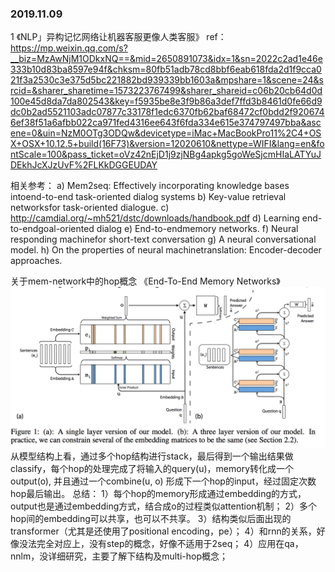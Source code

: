 ### 2019.11.09
1 《NLP」异构记忆网络让机器客服更像人类客服》
ref：https://mp.weixin.qq.com/s?__biz=MzAwNjM1ODkxNQ==&mid=2650891073&idx=1&sn=2022c2ad1e46e333b10d83ba8597e94f&chksm=80fb51adb78cd8bbf6eab618fda2d1f9cca021f3a2530c3e375d5bc221882bd939339bb1603a&mpshare=1&scene=24&srcid=&sharer_sharetime=1573223767499&sharer_shareid=c06b20cb64d0d100e45d8da7da802543&key=f5935be8e3f9b86a3def7ffd3b8461d0fe66d9dc0b2ad5521103adc07877c33178f1edc6370fb62baf68472cf0bdd2f9206746ef38f51a6afbb022ca971fed4316ee643f6fda334e615e374797497bba&ascene=0&uin=NzM0OTg3ODQw&devicetype=iMac+MacBookPro11%2C4+OSX+OSX+10.12.5+build(16F73)&version=12020610&nettype=WIFI&lang=en&fontScale=100&pass_ticket=oVz42nEjD1j9zjNBg4apkg5goWeSjcmHIaLATYuJDEkhJcXJzUvF%2FLKkDGGEUDAY

相关参考：
a) Mem2seq: Effectively incorporating knowledge bases intoend-to-end task-oriented dialog systems
b) Key-value retrieval networksfor task-oriented dialogue.
c) http://camdial.org/~mh521/dstc/downloads/handbook.pdf
d) Learning end-to-endgoal-oriented dialog
e) End-to-endmemory networks.
f) Neural responding machinefor short-text conversation
g) A neural conversational model.
h) On the properties of neural machinetranslation: Encoder-decoder approaches.

关于mem-network中的hop概念
《End-To-End Memory Networks》
![模型框架图](https://raw.githubusercontent.com/bigheary/markdown_pics/master/%E5%B1%8F%E5%B9%95%E5%BF%AB%E7%85%A7%202019-11-09%20%E4%B8%8B%E5%8D%8812.48.27.png)
从模型结构上看，通过多个hop结构进行stack，最后得到一个输出结果做classify，每个hop的处理完成了将输入的query(u)，memory转化成一个output(o), 并且通过一个combine(u, o) 形成下一个hop的input，经过固定次数hop最后输出。
总结：
1）每个hop的memory形成通过embedding的方式，output也是通过embedding方式，结合成o的过程类似attention机制；
2）多个hop间的embedding可以共享，也可以不共享。
3）结构类似后面出现的transformer（尤其是还使用了positional encoding，pe）；
4）和rnn的关系，好像没法完全对应上，没有step的概念，好像不适用于2seq；
4）应用在qa，nnlm，没详细研究，主要了解下结构及multi-hop概念；
